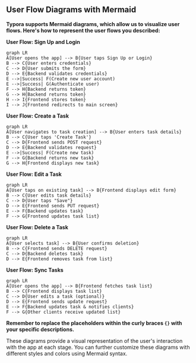 ## User Flow Diagrams with Mermaid

**Typora supports Mermaid diagrams, which allow us to visualize user flows. Here's how to represent the user flows you described:**

**User Flow: Sign Up and Login**

```mermaid
graph LR
A[User opens the app] --> B{User taps Sign Up or Login}
B --> C{User enters credentials}
C --> D{User submits the form}
D --> E{Backend validates credentials}
E -->|Success| F(Create new user account)
E -->|Success| G(Authenticate user)
F --> H{Backend returns token}
G --> H{Backend returns token}
H --> I{Frontend stores token}
I --> J{Frontend redirects to main screen}
```

**User Flow: Create a Task**

```mermaid
graph LR
A[User navigates to task creation] --> B{User enters task details}
B --> C{User taps 'Create Task'}
C --> D{Frontend sends POST request}
D --> E{Backend validates request}
E -->|Success| F(Create new task)
F --> G{Backend returns new task}
G --> H{Frontend displays new task}
```

**User Flow: Edit a Task**

```mermaid
graph LR
A[User taps on existing task] --> B{Frontend displays edit form}
B --> C{User edits task details}
C --> D{User taps "Save"}
D --> E{Frontend sends PUT request}
E --> F{Backend updates task}
F --> G{Frontend updates task list}
```

**User Flow: Delete a Task**

```mermaid
graph LR
A[User selects task] --> B{User confirms deletion}
B --> C{Frontend sends DELETE request}
C --> D{Backend deletes task}
D --> E{Frontend removes task from list}
```

**User Flow: Sync Tasks**

```mermaid
graph LR
A[User opens the app] --> B{Frontend fetches task list}
B --> C{Frontend displays task list}
C --> D{User edits a task (optional)}
D --> E{Frontend sends update request}
E --> F{Backend updates task & notifies clients}
F --> G{Other clients receive updated list}
```

**Remember to replace the placeholders within the curly braces `{}` with your specific descriptions.**

These diagrams provide a visual representation of the user's interaction with the app at each stage. You can further customize these diagrams with different styles and colors using Mermaid syntax.
